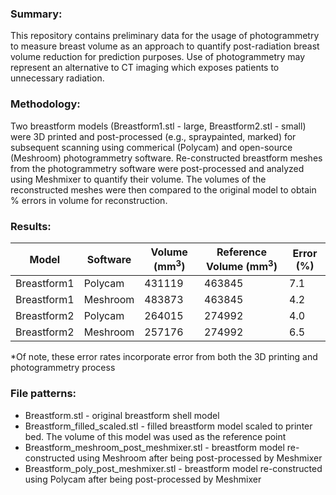 ### Summary:
This repository contains preliminary data for the usage of photogrammetry to measure breast volume as an approach to quantify post-radiation breast volume reduction for prediction purposes. Use of photogrammetry may represent an alternative to CT imaging which exposes patients to unnecessary radiation.

### Methodology:
Two breastform models (Breastform1.stl - large, Breastform2.stl - small) were 3D printed and post-processed (e.g., spraypainted, marked) for subsequent scanning using commerical (Polycam) and open-source (Meshroom) photogrammetry software. Re-constructed breastform meshes from the photogrammetry software were post-processed and analyzed using Meshmixer to quantify their volume. The volumes of the reconstructed meshes were then compared to the original model to obtain % errors in volume for reconstruction.

### Results:
| Model | Software | Volume (mm<sup>3</sup>) | Reference Volume (mm<sup>3</sup>) | Error (%) |
| -- | -- | -- | -- | -- |
| Breastform1 | Polycam | 431119 | 463845 | 7.1 |
| Breastform1 | Meshroom | 483873 | 463845 | 4.2 |
| Breastform2 | Polycam | 264015 | 274992 | 4.0 |
| Breastform2 | Meshroom | 257176 | 274992 | 6.5 |

*Of note, these error rates incorporate error from both the 3D printing and photogrammetry process

### File patterns:
- Breastform.stl - original breastform shell model
- Breastform_filled_scaled.stl - filled breastform model scaled to printer bed. The volume of this model was used as the reference point
- Breastform_meshroom_post_meshmixer.stl - breastform model re-constructed using Meshroom after being post-processed by Meshmixer
- Breastform_poly_post_meshmixer.stl - breastform model re-constructed using Polycam after being post-processed by Meshmixer
